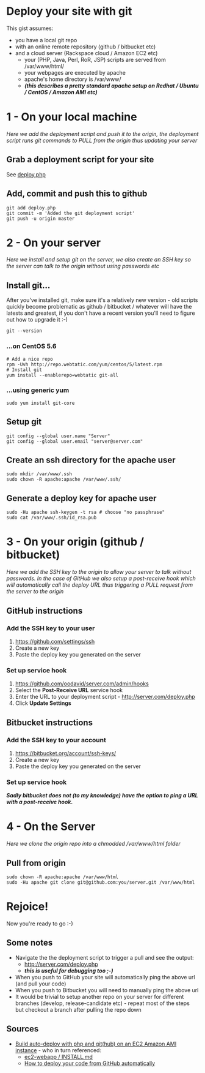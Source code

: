 
# Deploy your site with git

This gist assumes:

* you have a local git repo
* with an online remote repository (github / bitbucket etc)
* and a cloud server (Rackspace cloud / Amazon EC2 etc)
  * your (PHP, Java, Perl, RoR, JSP) scripts are served from /var/www/html/
  * your webpages are executed by apache
  * apache's home directory is /var/www/ 
  * ***(this describes a pretty standard apache setup on Redhat / Ubuntu / CentOS / Amazon AMI etc)***

# 1 - On your local machine

*Here we add the deployment script and push it to the origin, the deployment script runs git commands to PULL from the origin thus updating your server*

## Grab a deployment script for your site

See [deploy.php](#file_deploy.php)

## Add, commit and push this to github

    git add deploy.php
    git commit -m 'Added the git deployment script'
    git push -u origin master

# 2 - On your server

*Here we install and setup git on the server, we also create an SSH key so the server can talk to the origin without using passwords etc*

## Install git...

After you've installed git, make sure it's a relatively new version - old scripts quickly become problematic as github / bitbucket / whatever will have the latests and greatest, if you don't have a recent version you'll need to figure out how to upgrade it :-)

    git --version

### ...on CentOS 5.6

    # Add a nice repo
    rpm -Uvh http://repo.webtatic.com/yum/centos/5/latest.rpm
    # Install git
    yum install --enablerepo=webtatic git-all

### ...using generic yum

    sudo yum install git-core

## Setup git

    git config --global user.name "Server"
    git config --global user.email "server@server.com"

## Create an ssh directory for the apache user

    sudo mkdir /var/www/.ssh
    sudo chown -R apache:apache /var/www/.ssh/

## Generate a deploy key for apache user

    sudo -Hu apache ssh-keygen -t rsa # choose "no passphrase"
    sudo cat /var/www/.ssh/id_rsa.pub

# 3 - On your origin (github / bitbucket)

*Here we add the SSH key to the origin to allow your server to talk without passwords. In the case of GitHub we also setup a post-receive hook which will automatically call the deploy URL thus triggering a PULL request from the server to the origin*

## GitHub instructions

### Add the SSH key to your user

1. https://github.com/settings/ssh
1. Create a new key
1. Paste the deploy key you generated on the server

### Set up service hook

1. https://github.com/oodavid/server.com/admin/hooks
1. Select the **Post-Receive URL** service hook
1. Enter the URL to your deployment script - http://server.com/deploy.php
1. Click **Update Settings**

## Bitbucket instructions

### Add the SSH key to your account

1. https://bitbucket.org/account/ssh-keys/
1. Create a new key
1. Paste the deploy key you generated on the server

### Set up service hook

***Sadly bitbucket does not (to my knowledge) have the option to ping a URL with a post-receive hook.***

# 4 - On the Server

*Here we clone the origin repo into a chmodded /var/www/html folder*

## Pull from origin

    sudo chown -R apache:apache /var/www/html
    sudo -Hu apache git clone git@github.com:you/server.git /var/www/html

# Rejoice!

Now you're ready to go :-)

## Some notes

* Navigate the the deployment script to trigger a pull and see the output:
  * http://server.com/deploy.php
  * ***this is useful for debugging too ;-)***
 * When you push to GitHub your site will automatically ping the above url (and pull your code)
 * When you push to Bitbucket you will need to manually ping the above url
 * It would be trivial to setup another repo on your server for different branches (develop, release-candidate etc) - repeat most of the steps but checkout a branch after pulling the repo down

## Sources
 * [Build auto-deploy with php and git(hub) on an EC2 Amazon AMI instance](https://gist.github.com/1105010) - who in turn referenced:
   * [ec2-webapp / INSTALL.md](https://github.com/rsms/ec2-webapp/blob/master/INSTALL.md#readme)
   * [How to deploy your code from GitHub automatically](http://writing.markchristian.org/how-to-deploy-your-code-from-github-automatic)
